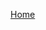 
[Home](https://docs.google.com/document/d/1tHn6LVzF72RRkYNEBy3NjnTh_kWBvXEI/edit#heading=h.udo9z76z2svc)